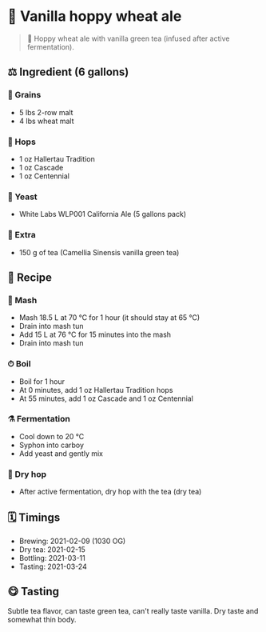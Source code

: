 # 🍺 Vanilla hoppy wheat ale

> 📝 Hoppy wheat ale with vanilla green tea (infused after active fermentation).

##  ⚖️ Ingredient (6 gallons)

### 🌾 Grains

* 5 lbs 2-row malt
* 4 lbs wheat malt

### 🌿 Hops

* 1 oz Hallertau Tradition
* 1 oz Cascade
* 1 oz Centennial

### 🧫 Yeast

* White Labs WLP001 California Ale (5 gallons pack)

### 🍃 Extra

* 150 g of tea (Camellia Sinensis vanilla green tea)

## 📖 Recipe

### 🚰 Mash

* Mash 18.5 L at 70 °C for 1 hour (it should stay at 65 °C)
* Drain into mash tun
* Add 15 L at 76 °C for 15 minutes into the mash
* Drain into mash tun

### ⏱  Boil

* Boil for 1 hour
* At 0 minutes, add 1 oz Hallertau Tradition hops
* At 55 minutes, add 1 oz Cascade and 1 oz Centennial

### ⚗️ Fermentation

* Cool down to 20 °C
* Syphon into carboy
* Add yeast and gently mix

### 🌵 Dry hop

* After active fermentation, dry hop with the tea (dry tea)

## 🗓 Timings

* Brewing: 2021-02-09 (1030 OG)
* Dry tea: 2021-02-15
* Bottling: 2021-03-11
* Tasting: 2021-03-24

## 😋 Tasting

Subtle tea flavor, can taste green tea, can't really taste vanilla. Dry
taste and somewhat thin body.
